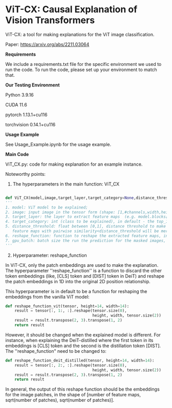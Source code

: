 # ViT-CX: Causal Explanation of Vision Transformers

ViT-CX: a tool for making explanations for the ViT image classification.

Paper: https://arxiv.org/abs/2211.03064


**Requirements**

We include a requirements.txt file for the specific environment we used to run the code. To run the code, please set up your environment to match that.

**Our Testing Environment**

Python 3.9.16

CUDA  11.6

pytorch 1.13.1+cu116

torchvision 0.14.1+cu116

**Usage Example**

See Usage_Example.ipynb for the usage example.

**Main Code**

ViT_CX.py: code for making explanation for an example instance.


Noteworthy points:

1. The hyperparameters in the main function: ViT_CX

```python

def ViT_CX(model,image,target_layer,target_category=None,distance_threshold=0.1,reshape_function=reshape_function_vit,gpu_batch=50)
'''
1. model: ViT model to be explained;
2. image: input image in the tensor form (shape: [1,#channels,width,height]);
3. target_layer: the layer to extract feature maps  (e.g. model.blocks[-1].norm1);
4. target_category: int (class to be explained), in default - the top_1 prediction class;
5. distance_threshold: float between [0,1], distance threshold to make the clustering where  
   feature maps with pairwise similarity<distance_threshold will be merged together, in default - 0.1; 
6. reshape_function: function to reshape the extracted feature maps, in default - a reshape function for vanilla vit;
7. gpu_batch: batch size the run the prediction for the masked images, in default - 50.
'''
```

2. Hyperparameter: reshape_function 

In ViT-CX, only the patch embeddings are used to make the explanation. The hyperparameter ''reshape_function'' is a function to discard the other token embeddings (like, [CLS] token and [DIST] token in DeiT) and reshape the patch embeddings in 1D into the original 2D position relationship. 

This hyperparameter is in default to be a function for reshaping the embeddings from the vanilla ViT model: 

```python
def reshape_function_vit(tensor, height=14, width=14):
    result = tensor[:, 1:, :].reshape(tensor.size(0),
                                      height, width, tensor.size(2))
    result = result.transpose(2, 3).transpose(1, 2)
    return result
```
However, it should be changed when the explained model is different. For instance, when explaining the DeiT-distilled where the first token in its embeddings is [CLS] token and the second is the distillation token [DIST]. The ''reshape_function" need to be changed to:
```python
def reshape_function_deit_distilled(tensor, height=14, width=14):
    result = tensor[:, 2:, :].reshape(tensor.size(0),
                                      height, width, tensor.size(2))
    result = result.transpose(2, 3).transpose(1, 2)
    return result
```

In general, the output of this reshape function should be the embeddings for the image patches, in the shape of [number of feature maps, sqrt(number of patches), sqrt(number of patches)].

 
